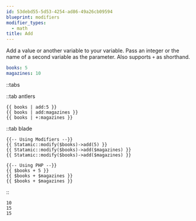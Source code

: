 ```yaml
---
id: 53debd55-5d53-4254-ad86-49a26cb09594
blueprint: modifiers
modifier_types:
  - math
title: Add
---
```

Add a value or another variable to your variable. Pass an integer or the name of a second variable as the parameter. Also supports `+` as shorthand.

``` yaml
books: 5
magazines: 10
```

::tabs

::tab antlers

``` antlers
{{ books | add:5 }}
{{ books | add:magazines }}
{{ books | +:magazines }}
```
::tab blade
```blade
{{-- Using Modifiers --}}
{{ Statamic::modify($books)->add(5) }}
{{ Statamic::modify($books)->add($magazines) }}
{{ Statamic::modify($books)->add($magazines) }}

{{-- Using PHP --}}
{{ $books + 5 }}
{{ $books + $magazines }}
{{ $books + $magazines }}
```
::

```text
10
15
15
```
